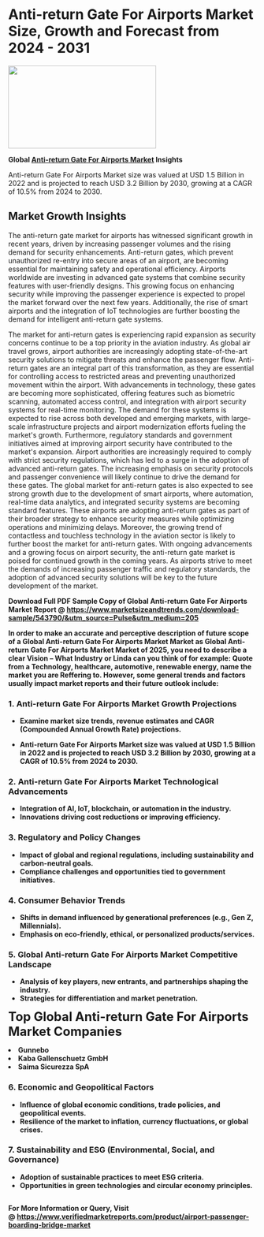 <H1>Anti-return Gate For Airports Market Size, Growth and Forecast from 2024 - 2031</H1><img class="aligncenter size-medium wp-image-584254" src="https://thirdeyenews.in/wp-content/uploads/2024/09/Global-Market-Research-300x168.jpeg" alt="" width="300" height="168" /><p><strong>Global&nbsp;<a href="https://www.marketsizeandtrends.com/download-sample/543790/&amp;utm_source=Pulse&amp;utm_medium=205">Anti-return Gate For Airports Market</a> Insights</strong></p><p>Anti-return Gate For Airports Market size was valued at USD 1.5 Billion in 2022 and is projected to reach USD 3.2 Billion by 2030, growing at a CAGR of 10.5% from 2024 to 2030.</p><p><h2>Market Growth Insights</h2> <p>The anti-return gate market for airports has witnessed significant growth in recent years, driven by increasing passenger volumes and the rising demand for security enhancements. Anti-return gates, which prevent unauthorized re-entry into secure areas of an airport, are becoming essential for maintaining safety and operational efficiency. Airports worldwide are investing in advanced gate systems that combine security features with user-friendly designs. This growing focus on enhancing security while improving the passenger experience is expected to propel the market forward over the next few years. Additionally, the rise of smart airports and the integration of IoT technologies are further boosting the demand for intelligent anti-return gate systems.</p> <p><strong></strong></p> <p>The market for anti-return gates is experiencing rapid expansion as security concerns continue to be a top priority in the aviation industry. As global air travel grows, airport authorities are increasingly adopting state-of-the-art security solutions to mitigate threats and enhance the passenger flow. Anti-return gates are an integral part of this transformation, as they are essential for controlling access to restricted areas and preventing unauthorized movement within the airport. With advancements in technology, these gates are becoming more sophisticated, offering features such as biometric scanning, automated access control, and integration with airport security systems for real-time monitoring. The demand for these systems is expected to rise across both developed and emerging markets, with large-scale infrastructure projects and airport modernization efforts fueling the market's growth. Furthermore, regulatory standards and government initiatives aimed at improving airport security have contributed to the market's expansion. Airport authorities are increasingly required to comply with strict security regulations, which has led to a surge in the adoption of advanced anti-return gates. The increasing emphasis on security protocols and passenger convenience will likely continue to drive the demand for these gates. The global market for anti-return gates is also expected to see strong growth due to the development of smart airports, where automation, real-time data analytics, and integrated security systems are becoming standard features. These airports are adopting anti-return gates as part of their broader strategy to enhance security measures while optimizing operations and minimizing delays. Moreover, the growing trend of contactless and touchless technology in the aviation sector is likely to further boost the market for anti-return gates. With ongoing advancements and a growing focus on airport security, the anti-return gate market is poised for continued growth in the coming years. As airports strive to meet the demands of increasing passenger traffic and regulatory standards, the adoption of advanced security solutions will be key to the future development of the market. <p><strong></p><p><span class=""><strong>Download Full PDF Sample Copy of Global Anti-return Gate For Airports Market Report</strong> @ <a href="https://www.marketsizeandtrends.com/download-sample/543790/&amp;utm_source=Pulse&amp;utm_medium=205" target="_blank">https://www.marketsizeandtrends.com/download-sample/543790/&amp;utm_source=Pulse&amp;utm_medium=205</a></span></p><p>In order to make an accurate and perceptive description of future scope of a Global&nbsp;Anti-return Gate For Airports Market Market as Global&nbsp;Anti-return Gate For Airports Market Market of 2025, you need to describe a clear Vision &ndash; What Industry or Linda can you think of for example: Quote from a Technology, healthcare, automotive, renewable energy, name the market you are Reffering to. However, some general trends and factors usually impact market reports and their future outlook include:</p><h3>1.&nbsp;<strong>Anti-return Gate For Airports Market Growth Projections</strong></h3><ul><li>Examine market size trends, revenue estimates and CAGR (Compounded Annual Growth Rate) projections.</li><li><p>Anti-return Gate For Airports Market size was valued at USD 1.5 Billion in 2022 and is projected to reach USD 3.2 Billion by 2030, growing at a CAGR of 10.5% from 2024 to 2030.</p></li></ul><h3>2.&nbsp;<strong>Anti-return Gate For Airports Market Technological Advancements</strong></h3><ul><li>Integration of AI, IoT, blockchain, or automation in the industry.</li><li>Innovations driving cost reductions or improving efficiency.</li></ul><h3>3.&nbsp;<strong>Regulatory and Policy Changes</strong></h3><ul><li>Impact of global and regional regulations, including sustainability and carbon-neutral goals.</li><li>Compliance challenges and opportunities tied to government initiatives.</li></ul><h3>4.&nbsp;<strong>Consumer Behavior Trends</strong></h3><ul><li>Shifts in demand influenced by generational preferences (e.g., Gen Z, Millennials).</li><li>Emphasis on eco-friendly, ethical, or personalized products/services.</li></ul><h3>5.&nbsp;<strong>Global Anti-return Gate For Airports Market Competitive Landscape</strong></h3><ul><li>Analysis of key players, new entrants, and partnerships shaping the industry.</li><li>Strategies for differentiation and market penetration.</li></ul><p data-pm-slice="1 1 []"><span style="color: inherit; font-family: inherit; font-size: 25px;">Top Global Anti-return Gate For Airports Market Companies</span></p><div class="" data-test-id=""><p><li>Gunnebo</li><li> Kaba Gallenschuetz GmbH</li><li> Saima Sicurezza SpA</li></p></div><h3>6.&nbsp;<strong>Economic and Geopolitical Factors</strong></h3><ul><li>Influence of global economic conditions, trade policies, and geopolitical events.</li><li>Resilience of the market to inflation, currency fluctuations, or global crises.</li></ul><h3>7.&nbsp;<strong>Sustainability and ESG (Environmental, Social, and Governance)</strong></h3><ul><li>Adoption of sustainable practices to meet ESG criteria.</li><li>Opportunities in green technologies and circular economy principles.</li></ul><h2><strong style="font-size: 14px;">For More Information or Query, Visit @&nbsp;</strong><a style="background-color: #ffffff; font-size: 14px;" href="https://www.marketsizeandtrends.com/report/anti-return-gate-for-airports-market/" target="_blank">https://www.verifiedmarketreports.com/product/airport-passenger-boarding-bridge-market</a></h2>
